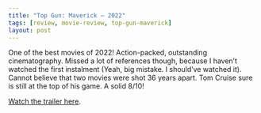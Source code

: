 ```yaml
---
title: "Top Gun: Maverick – 2022"
tags: [review, movie-review, top-gun-maverick]
layout: post
---
```


One of the best movies of 2022! Action-packed, outstanding cinematography. Missed a lot of references though, because I haven’t watched the first instalment (Yeah, big mistake. I should’ve watched it). Cannot believe that two movies were shot 36 years apart. Tom Cruise sure is still at the top of his game. A solid 8/10!

<a href="https://youtu.be/giXco2jaZ_4)" class="link visible-xs-block hidden-xs">Watch the trailer here</a>.